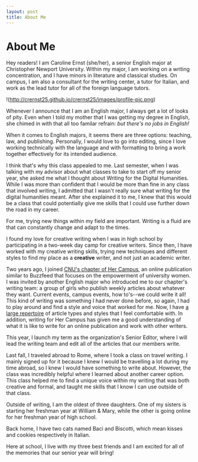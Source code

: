 ```yaml
---
layout: post
title: About Me
---
```

# About Me 

Hey readers! I am Caroline Ernst (she/her), a senior English major at Christopher Newport University. Within my major, I am working on a writing concentration, and I have minors in literature and classical studies. On campus, I am also a consultant for the writing center, a tutor for Italian, and work as the lead tutor for all of the foreign language tutors. 

!(http://crernst25.github.io/crernst25/images/profile-pic.png)

Whenever I announce that I am an English major, I always get a lot of looks of pity. Even when I told my mother that I was getting my degree in English, she chimed in with that all too familar refrain: *but there's no jobs in English!* 

When it comes to English majors, it seems there are three options: teaching, law, and publishing. Personally, I would love to go into editing, since I love working technically with the language and with formatting to bring a work together effectively for its intended audience. 

I think that's why this class appealed to me. Last semester, when I was talking with my advisor about what classes to take to start off my senior year, she asked me what I thought about Writing for the Digital Humanities. While I was more than confident that I would be more than fine in any class that involved writing, I admitted that I wasn't really sure what writing for the digital humanities meant. After she explained it to me, I knew that this would be a class that could potentially give me skills that I could use further down the road in my career. 

For me, trying new things within my field are important. Writing is a fluid are that can constantly change and adapt to the times. 

I found my love for creative writing when I was in high school by participating in a two-week day camp for creative writers. Since then, I have worked with my creative writing skills, trying new techniques and different styles to find my place as a **creative** writer, and not just an academic writer. 

Two years ago, I joined [CNU's chapter of Her Campus](https://www.hercampus.com/school/cnu), an online publication similar to Buzzfeed that focuses on the empowerment of university women. I was invited by another English major who introduced me to our chapter's writing team: a group of girls who publish weekly articles about whatever they want. Current events, campus events, how to's--we could write it all! This kind of writing was something I had never done before, so again, I had to play around and find a style and voice that worked for me. Now, I have [a large repertoire](https://www.hercampus.com/author/caroline-ernst) of article types and styles that I feel comfortable with. In addition, writing for Her Campus has given me a good understanding of what it is like to write for an online publication and work with other writers. 

This year, I launch my term as the organization's Senior Editor, where I will lead the writing team and edit all of the articles that our members write. 

Last fall, I traveled abroad to Rome, where I took a class on travel writing. I mainly signed up for it because I knew I would be travelling a lot during my time abroad, so I knew I would have something to write about. However, the class was incredibly helpful where I learned about another career option. This class helped me to find a unique voice within my writing that was both creative and formal, and taught me skills that I know I can use outside of that class. 

Outside of writing, I am the oldest of three daughters. One of my sisters is starting her freshman year at William & Mary, while the other is going online for her freshman year of high school.

Back home, I have two cats named Baci and Biscotti, which mean kisses and cookies respectively in Italian. 

Here at school, I live with my three best friends and I am excited for all of the memories that our senior year will bring! 
